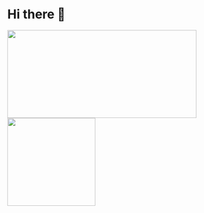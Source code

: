 # Hi there 👋


<div>
<img width="430" height="200" src="https://github-readme-stats.vercel.app/api?username=wankhede04&show_icons=true&hide_border=false&line_height=30&title_color=33BBFF&icon_color=000000&text_color=34495E&show_owner=true"/>
<img height="200" src="https://github-readme-stats.vercel.app/api/top-langs/?username=wankhede04&layout=compact" />
</div>

<!--
**wankhede04/wankhede04** is a ✨ _special_ ✨ repository because its `README.md` (this file) appears on your GitHub profile.

Here are some ideas to get you started:

- 🔭 I’m currently working on ...
- 🌱 I’m currently learning ...
- 👯 I’m looking to collaborate on ...
- 🤔 I’m looking for help with ...
- 💬 Ask me about ...
- 📫 How to reach me: ...
- 😄 Pronouns: ...
- ⚡ Fun fact: ...
-->
